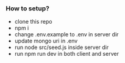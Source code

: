 ### How to setup?

- clone this repo
- npm i
- change .env.example to .env in server dir
- update mongo uri in .env
- run node src/seed.js inside server dir
- run npm run dev in both client and server
